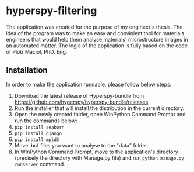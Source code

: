 # hyperspy-filtering

The application was created for the purpose of my engineer's thesis. The idea of the program was to make an easy and convinient tool for materials engineers that would help them analyse materials' microstructure images in an automated matter. The logic of the application is fully based on the code of Piotr Macioł, PhD. Eng.

## Installation

In order to make the application runnable, please follow below steps:

1. Download the latest release of Hyperspy-bundle from https://github.com/hyperspy/hyperspy-bundle/releases
2. Run the installer that will install the distribution in the current directory.
3. Open the newly created folder, open WinPython Command Prompt and run the commands below:
  1. `pip install seaborn`
  2. `pip install django`
  3. `pip install mpld3`
4. Move .bcf files you want to analyse to the "data" folder.
5. In WinPython Command Prompt, move to the application's directory (precisely the directory with Manage.py file) and run `python manage.py runserver` command.
